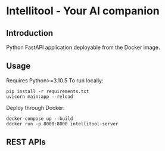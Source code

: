 # Intellitool - Your AI companion


## Introduction
Python FastAPI application deployable from the Docker image.

## Usage
Requires Python>=3.10.5
To run locally:
```
pip install -r requirements.txt
uvicorn main:app --reload
```

Deploy through Docker:
```
docker compose up --build
docker run -p 8000:8000 intellitool-server
```

## REST APIs
